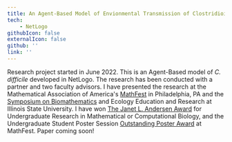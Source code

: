 ```yaml
---
title: An Agent-Based Model of Envionmental Transmission of Clostridioides difficile in Healthcare Settings 
tech: 
    - NetLogo 
githubIcon: false
externalIcon: false
github: ''
link: ''
---
```

Research project started in June 2022. This is an Agent-Based model of *C. difficile* developed in NetLogo. The research has been conducted with a partner and two faculty advisors. I have presented the research at the Mathematical Association of America's [MathFest](https://www.maa.org/sites/default/files/pdf/students/undergrad/PosterSess22%20%282%29.pdf) in Philadelphia, PA and the [Symposium on Biomathematics](https://ir.library.illinoisstate.edu/cgi/viewcontent.cgi?article=1625&context=beer) and Ecology Education and Research at Illinois State University. I have won [The Janet L. Andersen Award](https://qubeshub.org/community/groups/biosigmaa/andersen_prize) for Undergraduate Research in Mathematical or Computational Biology, and the Undergraduate Student Poster Session [Outstanding Poster Award](https://www.maa.org/sites/default/files/pdf/students/undergrad/2022%20Outstanding%20Posters%20-%20FINAL.pdf) at MathFest. Paper coming soon!